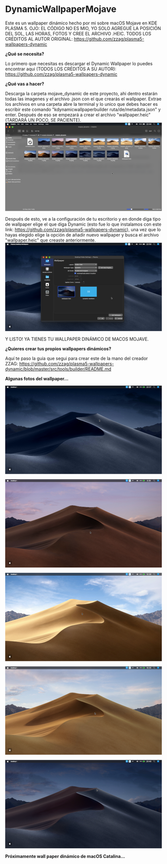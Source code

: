 # DynamicWallpaperMojave
Este es un wallpaper dinámico hecho por mi sobre macOS Mojave en KDE PLASMA 5. OJO: EL CÓDIGO NO ES MIO, YO SOLO AGREGUÉ LA POSICIÓN DEL SOL, LAS HORAS, FOTOS Y CREE EL ARCHIVO .HEIC. TODOS LOS CRÉDITOS AL AUTOR ORIGINAL: https://github.com/zzag/plasma5-wallpapers-dynamic

<b> ¿Qué se necesita? </b>

Lo primero que necesitas es descargar el Dynamic Wallpaper lo puedes encontrar aqui (TODOS LOS CRÉDITOS A SU AUTOR): https://github.com/zzag/plasma5-wallpapers-dynamic

<b> ¿Qué vas a hacer? </b>

Descarga la carpeta mojave_dynamic de este proyecto, ahi dentro estarán todas las imagenes y el archivo .json con el que crearás el wallpaper. Extrae los archivos en una carpeta abre la terminal y lo unico que debes hacer es escribir este comando "kdynamicwallpaperbuilder ruta/de/metadata.json" y enter. Después de eso se empezará a crear el archivo "wallpaper.heic" (TARDARÁ UN POCO, SE PACIENTE).
![Carpeta con las imagenes, el archivo metadata.json y el wallpaper.heic](https://github.com/paulmont999/DynamicWallpaperMojave/blob/main/01.png)

Después de esto, ve a la configuración de tu escritorio y en donde diga tipo de wallpaper elige el que diga Dynamic (esto fue lo que instalamos con este link: https://github.com/zzag/plasma5-wallpapers-dynamic), una vez que lo hayas elegido elige la opción de añadir nuevo wallpaper y busca el archivo "wallpaper.heic" que creaste anteriormente.
![Configurar el wallpaper](https://github.com/paulmont999/DynamicWallpaperMojave/blob/main/02.png)

Y LISTO! YA TIENES TU WALLPAPER DINÁMICO DE MACOS MOJAVE.

<b> ¿Quieres crear tus propios wallpapers dinámicos? </b>

Aquí te paso la guia que segui para crear este de la mano del creador ZZAG:
https://github.com/zzag/plasma5-wallpapers-dynamic/blob/master/src/tools/builder/README.md

<b> Algunas fotos del wallpaper... </b>

![Wallpaper a las 10:37 P.M.](https://github.com/paulmont999/DynamicWallpaperMojave/blob/main/PRUEBA%201.png)

![Wallpaper a las 6:39 A.M.](https://github.com/paulmont999/DynamicWallpaperMojave/blob/main/PRUEBA%202.png)

![Wallpaper a las 12:39 P.M.](https://github.com/paulmont999/DynamicWallpaperMojave/blob/main/PRUEBA%203.png)

![Wallpaper a las 4:39 P.M.](https://github.com/paulmont999/DynamicWallpaperMojave/blob/main/PRUEBA%204.png)

![Wallpaper a las 8:40 P.M.](https://github.com/paulmont999/DynamicWallpaperMojave/blob/main/PRUEBA%205.png)

<b> Próximamente wall paper dinámico de macOS Catalina... </b>
